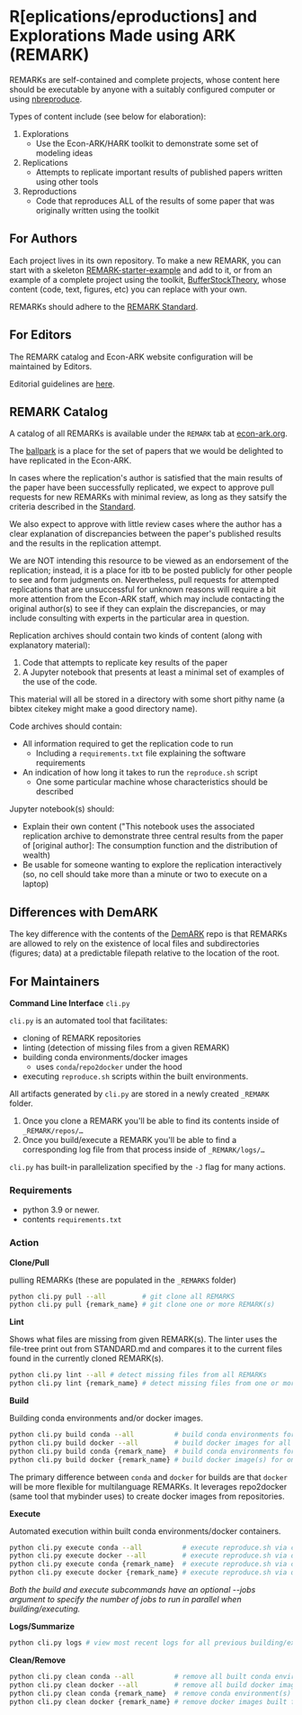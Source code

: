 # R[eplications/eproductions] and Explorations Made using ARK (REMARK)

REMARKs are self-contained and complete projects, whose content here should be executable by anyone with a suitably configured computer or using [nbreproduce](https://econ-ark.github.io/nbreproduce/).

Types of content include (see below for elaboration):

1. Explorations
   * Use the Econ-ARK/HARK toolkit to demonstrate some set of modeling ideas
1. Replications
   * Attempts to replicate important results of published papers written using other tools
1. Reproductions
   * Code that reproduces ALL of the results of some paper that was originally written using the toolkit

## For Authors

Each project lives in its own repository. To make a new REMARK, you can start with a skeleton
[REMARK-starter-example](https://github.com/econ-ark/REMARK-starter-example) and add to it,
or from an example of a complete project using the toolkit, [BufferStockTheory](https://github.com/econ-ark/BufferStockTheory), whose content (code, text, figures, etc) you can replace with
your own.

REMARKs should adhere to the [REMARK Standard](https://github.com/econ-ark/REMARK/blob/master/STANDARD.md).

## For Editors

The REMARK catalog and Econ-ARK website configuration will be maintained by Editors.

Editorial guidelines are [here](https://github.com/econ-ark/REMARK/blob/master/EDITORIAL.md).

## REMARK Catalog

A catalog of all REMARKs  is available under the `REMARK` tab at [econ-ark.org](https://econ-ark.org/materials).

The [ballpark](http://github.com/econ-ark/ballpark) is a place for the set of papers that we would be delighted to have replicated in the Econ-ARK.

In cases where the replication's author is satisfied that the main results of the paper have been successfully replicated, we expect to approve pull requests for new REMARKs with minimal review, as long as they satsify the criteria described in the [Standard](https://github.com/econ-ark/REMARK/blob/master/STANDARD.md).

We also expect to approve with little review cases where the author has a clear explanation of discrepancies between the paper's published results and the results in the replication attempt.

We are NOT intending this resource to be viewed as an endorsement of the replication; instead, it is a place for itb to be posted publicly for other people to see and form judgments on. Nevertheless, pull requests for attempted replications that are unsuccessful for unknown reasons will require a bit more attention from the Econ-ARK staff, which may include contacting the original author(s) to see if they can explain the discrepancies, or may include consulting with experts in the particular area in question.

Replication archives should contain two kinds of content (along with explanatory material):

1. Code that attempts to replicate key results of the paper
1. A Jupyter notebook that presents at least a minimal set of examples of the use of the code.

This material will all be stored in a directory with some short pithy name (a bibtex citekey might make a good directory name).

Code archives should contain:
   * All information required to get the replication code to run
      * Including a `requirements.txt` file explaining the software requirements
   * An indication of how long it takes to run the `reproduce.sh` script
      * One some particular machine whose characteristics should be described

Jupyter notebook(s) should:
   * Explain their own content ("This notebook uses the associated replication archive to demonstrate three central results from the paper of [original author]: The consumption function and the distribution of wealth)
   * Be usable for someone wanting to explore the replication interactively (so, no cell should take more than a minute or two to execute on a laptop)

## Differences with DemARK

The key difference with the contents of the [DemARK](https://github.com/econ-ark/DemARK) repo is that REMARKs are allowed to rely on the existence of local files and subdirectories (figures; data) at a predictable filepath relative to the location of the root.

## For Maintainers

**Command Line Interface** `cli.py`

`cli.py` is an automated tool that facilitates:
- cloning of REMARK repositories
- linting (detection of missing files from a given REMARK)
- building conda environments/docker images
    - uses `conda`/`repo2docker` under the hood
- executing `reproduce.sh` scripts within the built environments.

All artifacts generated by `cli.py` are stored in a newly created `_REMARK` folder.

1. Once you clone a REMARK you'll be able to find its contents inside of `_REMARK/repos/…`
2. Once you build/execute a REMARK you'll be able to find a corresponding log
file from that process inside of `_REMARK/logs/…`

`cli.py` has built-in parallelization specified by the `-J` flag for many actions.

### Requirements

- python 3.9 or newer.
- contents `requirements.txt`

### Action

**Clone/Pull**

pulling REMARKs (these are populated in the  `_REMARKS` folder)

```bash
python cli.py pull --all         # git clone all REMARKS
python cli.py pull {remark_name} # git clone one or more REMARK(s)
```

**Lint**

Shows what files are missing from given REMARK(s). The linter uses the
file-tree print out from STANDARD.md and compares it to the current files found
in the currently cloned REMARK(s).

```bash
python cli.py lint --all # detect missing files from all REMARKs
python cli.py lint {remark_name} # detect missing files from one or more REMARK(s)
```

**Build**

Building conda environments and/or docker images.

```bash
python cli.py build conda --all          # build conda environments for all REMARKs (stored as a `condaenv` folder inside the cloned REMARK repo)
python cli.py build docker --all         # build docker images for all REMARKs (stored as a `condaenv` folder inside the cloned REMARK repo)
python cli.py build conda {remark_name}  # build conda environments for one or more REMARK(s)
python cli.py build docker {remark_name} # build docker image(s) for one or more REMARK(s)
```

The primary difference between `conda` and `docker` for builds are that `docker` will be more flexible for multilanguage REMARKs. It leverages 
repo2docker (same tool that mybinder uses) to create docker images from repositories.

**Execute**

Automated execution within built conda environments/docker containers.

```bash
python cli.py execute conda --all          # execute reproduce.sh via conda for all REMARKs
python cli.py execute docker --all         # execute reproduce.sh via docker for all REMARKs
python cli.py execute conda {remark_name}  # execute reproduce.sh via conda for one or more REMARK(s)
python cli.py execute docker {remark_name} # execute reproduce.sh via docker for one or more REMARK(s)
```

*Both the build and execute subcommands have an optional --jobs argument to
specify the number of jobs to run in parallel when building/executing.*

**Logs/Summarize**

```bash
python cli.py logs # view most recent logs for all previous building/executing commands
```

**Clean/Remove**

```bash
python cli.py clean conda --all          # remove all built conda environments
python cli.py clean docker --all         # remove all build docker images
python cli.py clean conda {remark_name}  # remove conda environment(s) from specified REMARK(s)
python cli.py clean docker {remark_name} # remove docker images built from specified REMARK(s)
```
